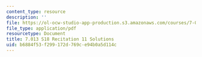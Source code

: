 ```yaml
---
content_type: resource
description: ''
file: https://ol-ocw-studio-app-production.s3.amazonaws.com/courses/7-013-introductory-biology-spring-2018/b6884f53f299172d769ce94b0a5d114c_MIT7_013s18R11S.pdf
file_type: application/pdf
resourcetype: Document
title: 7.013 S18 Recitation 11 Solutions
uid: b6884f53-f299-172d-769c-e94b0a5d114c
---
```

